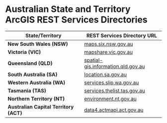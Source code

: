 # Australian State and Territory ArcGIS REST Services Directories

| State/Territory                    | REST Services Directory URL |
|-----------------------------------|------------------------------|
| **New South Wales (NSW)**         | [maps.six.nsw.gov.au](https://maps.six.nsw.gov.au/arcgis/rest/services/public) |
| **Victoria (VIC)**                | [mapshare.vic.gov.au](https://mapshare.vic.gov.au/Geocortex/Essentials/EXT/REST/sites/MapShareVic/map/mapservices) |
| **Queensland (QLD)**              | [spatial-gis.information.qld.gov.au](https://spatial-gis.information.qld.gov.au/arcgis/rest/services) |
| **South Australia (SA)**         | [location.sa.gov.au](https://location.sa.gov.au/server5/sdk/rest/02ss/02ss00000066000000.htm) |
| **Western Australia (WA)**       | [services.slip.wa.gov.au](https://services.slip.wa.gov.au/public/rest/services) |
| **Tasmania (TAS)**               | [services.thelist.tas.gov.au](https://services.thelist.tas.gov.au/arcgis/rest/services) |
| **Northern Territory (NT)**      | [environment.nt.gov.au](https://environment.nt.gov.au/about-us/geospatial-services-branch) |
| **Australian Capital Territory (ACT)** | [data4.actmapi.act.gov.au](https://data4.actmapi.act.gov.au/arcgis/rest/services) |
